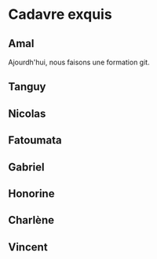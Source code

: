 # Cadavre exquis

## Amal

Ajourdh'hui, nous faisons une formation git.

## Tanguy

## Nicolas

## Fatoumata

## Gabriel

## Honorine

## Charlène

## Vincent
